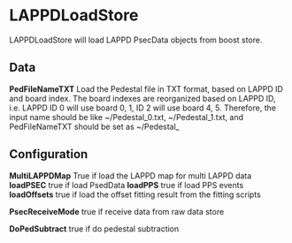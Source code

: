 # LAPPDLoadStore

LAPPDLoadStore will load LAPPD PsecData objects from boost store.

## Data

**PedFileNameTXT**
Load the Pedestal file in TXT format, based on LAPPD ID and board index.
The board indexes are reorganized based on LAPPD ID, i.e. LAPPD ID 0 will use board 0, 1, ID 2 will use board 4, 5.
Therefore, the input name should be like ~/Pedestal_0.txt, ~/Pedestal_1.txt, and PedFileNameTXT should be set as ~/Pedestal_



## Configuration

**MultiLAPPDMap** True if load the LAPPD map for multi LAPPD data
**loadPSEC** true if load PsedData
**loadPPS** true if load PPS events
**loadOffsets** true if load the offset fitting result from the fitting scripts

**PsecReceiveMode** true if receive data from raw data store

**DoPedSubtract** true if do pedestal subtraction

